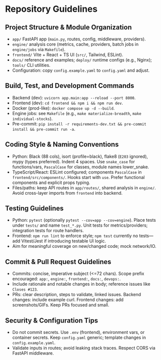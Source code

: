 # Repository Guidelines

## Project Structure & Module Organization
- `app/` FastAPI app (`main.py`, routes, config, middleware, providers).
- `engine/` analysis core (metrics, cache, providers, batch jobs in `engine/jobs` via `Makefile`).
- `frontend/` Vite + React + TS UI (`src/`, Tailwind, ESLint).
- `docs/` reference and examples; `deploy/` runtime configs (e.g., Nginx); `tools/` CLI utilities.
- Configuration: copy `config.example.yaml` to `config.yaml` and adjust.

## Build, Test, and Development Commands
- Backend (dev): `uvicorn app.main:app --reload --port 8000`.
- Frontend (dev): `cd frontend && npm i && npm run dev`.
- Docker (prod-like): `docker compose up -d --build`.
- Engine jobs: see `Makefile` (e.g., `make materialize-breadth`, `make individual-stocks`).
- Pre-commit: `pip install -r requirements-dev.txt && pre-commit install && pre-commit run -a`.

## Coding Style & Naming Conventions
- Python: Black (88 cols), isort (profile=black), flake8 (`E203` ignored), mypy (types preferred). Indent 4 spaces. Use `snake_case` for functions/vars, `PascalCase` for classes, module names lower_snake.
- TypeScript/React: ESLint configured; components `PascalCase` in `frontend/src/components/`. Hooks start with `use`. Prefer functional components and explicit props typing.
- Files/paths: keep API routes in `app/routes/`, shared analysis in `engine/`. Avoid cross-layer imports from `frontend` into backend.

## Testing Guidelines
- Python: `pytest` (optionally `pytest --cov=app --cov=engine`). Place tests under `tests/` and name `test_*.py`. Unit tests for metrics/providers; integration tests for route handlers.
- Frontend: `npm run lint` to enforce style; `npm test` currently no tests—add Vitest/Jest if introducing testable UI logic.
- Aim for meaningful coverage on new/changed code; mock network/IO.

## Commit & Pull Request Guidelines
- Commits: concise, imperative subject (<=72 chars). Scope prefix encouraged: `app:`, `engine:`, `frontend:`, `docs:`, `devops:`.
- Include rationale and notable changes in body; reference issues like `Closes #123`.
- PRs: clear description, steps to validate, linked issues. Backend changes: include example curl. Frontend changes: add screenshots/GIFs. Keep PRs focused and small.

## Security & Configuration Tips
- Do not commit secrets. Use `.env` (frontend), environment vars, or container secrets. Keep `config.yaml` generic; template changes in `config.example.yaml`.
- Validate inputs in routes; avoid leaking stack traces. Respect CORS via FastAPI middleware.

